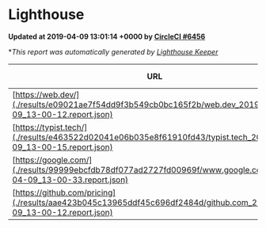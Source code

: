 
# Lighthouse

**Updated at 2019-04-09 13:01:14 +0000 by [CircleCI #6456](https://circleci.com/gh/ItinerisLtd/lighthouse-keeper-example/6456)**

**This report was automatically generated by [Lighthouse Keeper](https://github.com/itinerisltd/lighthouse-keeper)*

| URL | Performance | Accessibility | Best Practices | SEO | PWA | Updated At |
| --- | --- | --- | --- | --- | --- | --- |
| [https://web.dev/](./results/e09021ae7f54dd9f3b549cb0bc165f2b/web.dev_2019-04-09_13-00-12.report.json) | 0.97 | 0.93 | 1 | 0.96 | 1 | 2019-04-09T13:00:12.938Z |
| [https://typist.tech/](./results/e463522d02041e06b035e8f61910fd43/typist.tech_2019-04-09_13-00-15.report.json) | 1 |  |  |  |  | 2019-04-09T13:00:15.918Z |
| [https://google.com/](./results/99999ebcfdb78df077ad2727fd00969f/www.google.com_2019-04-09_13-00-33.report.json) | 0.95 | 0.71 | 0.93 | 0.82 | 0.58 | 2019-04-09T13:00:33.376Z |
| [https://github.com/pricing](./results/aae423b045c13965ddf45c696df2484d/github.com_2019-04-09_13-00-12.report.json) | 0.87 | 0.89 | 0.93 | 0.9 | 0.58 | 2019-04-09T13:00:12.439Z |
